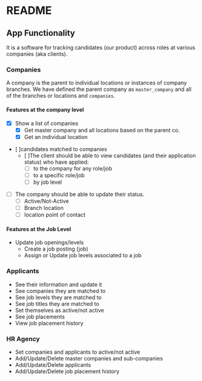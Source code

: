 # README

## App Functionality

It is a software for tracking candidates (our product) across roles at various companies (aka clients). 

### Companies

A company is the parent to individual locations or instances of company branches. We have defined the parent company as `master_company` and all of the branches or locations and `companies`.

#### Features at the company level

- [X] Show a list of companies
  - [X] Get master company and all locations based on the parent co.
  - [X] Get an individual location
- [ ]candidates matched to companies
  - [ ]The client should be able to view candidates (and their application status) who have applied:
    - [ ] to the company for any role/job
    - [ ] to a specific role/job 
    - [ ] by job level
- [ ] The company should be able to update their status. 
  - [ ] Active/Not-Active
  - [ ] Branch location
  - [ ] location point of contact

#### Features at the Job Level

- Update job openings/levels
  - Create a job posting (job)
  - Assign or Update job levels associated to a job


### Applicants

- See their information and update it
- See companies they are matched to
- See job levels they are matched to
- See job titles they are matched to
- Set themselves as active/not active
- See job placements
- View job placement history

### HR Agency

- Set companies and applicants to active/not active
- Add/Update/Delete master companies and sub-companies
- Add/Update/Delete applicants
- Add/Update/Delete job placement history
